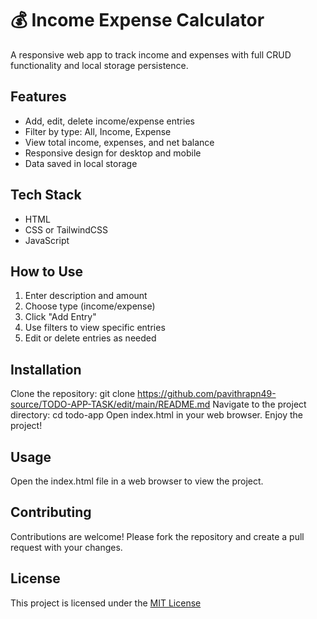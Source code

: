 # 💰 Income Expense Calculator

A responsive web app to track income and expenses with full CRUD functionality and local storage persistence.

## Features
- Add, edit, delete income/expense entries
- Filter by type: All, Income, Expense
- View total income, expenses, and net balance
- Responsive design for desktop and mobile
- Data saved in local storage

## Tech Stack
- HTML
- CSS or TailwindCSS
- JavaScript

## How to Use
1. Enter description and amount
2. Choose type (income/expense)
3. Click "Add Entry"
4. Use filters to view specific entries
5. Edit or delete entries as needed

## Installation

Clone the repository: git clone https://github.com/pavithrapn49-source/TODO-APP-TASK/edit/main/README.md
Navigate to the project directory: cd todo-app
Open index.html in your web browser.
Enjoy the project!

## Usage
Open the index.html file in a web browser to view the project.

## Contributing
Contributions are welcome! Please fork the repository and create a pull request with your changes.

## License
This project is licensed under the [MIT License](https://github.com/pavithrapn49-source/)

